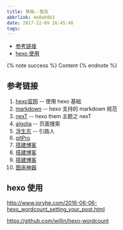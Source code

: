 ```yaml
---
title: 草稿--暂存
abbrlink: 4e8eb9b3
date: 2017-12-09 16:45:48
tags:
---
```







<!-- TOC -->

- [参考链接](#参考链接)
- [hexo 使用](#hexo-使用)

<!-- /TOC -->


{% note success %} Content {% endnote %}

## 参考链接

1. [hexo官网](https://hexo.io/zh-cn/) -- 使用 hexo 基础
2. [markdown](https://guides.github.com/features/mastering-markdown/) -- hexo 支持的 markdown 规范
3. [nexT](http://theme-next.iissnan.com/getting-started.html) -- hexo them 主题之 nexT
4. [algolia](https://www.algolia.com/apps/IASW46ACW2/api-keys/restricted) -- 页面搜索
5. [浮生志](https://www.ezlippi.com/blog/2016/02/jekyll-to-hexo.html) -- 引路人
6. [gitPro](http://iissnan.com/progit/)
7. [搭建博客](http://blog.csdn.net/qq80583600/article/details/72828063)
8. [搭建博客](http://www.jianshu.com/p/5973c05d7100)
9. [搭建博客](http://blog.csdn.net/wuseyukui/article/details/68059953)
10. [图床神器](http://mpic.lzhaofu.cn/)

## hexo 使用


http://www.joryhe.com/2016-06-06-hexo_wordcount_setting_your_post.html

https://github.com/willin/hexo-wordcount